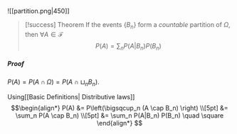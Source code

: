 
![[partition.png|450]]

>[!success] Theorem
> If the events $\{B_n\}$ form a *countable* partition of  $\Omega$, then $\forall A \in \mathcal{F}$
> $$P(A) = \sum_n P(A|B_n)P(B_n)$$ 
##### Proof
$P(A) = P(A\cap \Omega) = P(A \cap \sqcup_n B_n)$.

Using[[Basic Definitions| Distributive laws]] 
$$\begin{align*} P(A) &= P\left(\bigsqcup_n (A \cap B_n) \right) \\[5pt]
&= \sum_n P(A \cap B_n) \\[5pt] &= \sum_n P(A|B_n) P(B_n) \quad \square \end{align*} $$
